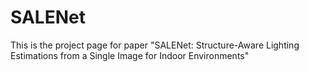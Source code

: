 # SALENet
This is the project page for paper "SALENet: Structure-Aware Lighting Estimations from a Single Image for Indoor Environments"
